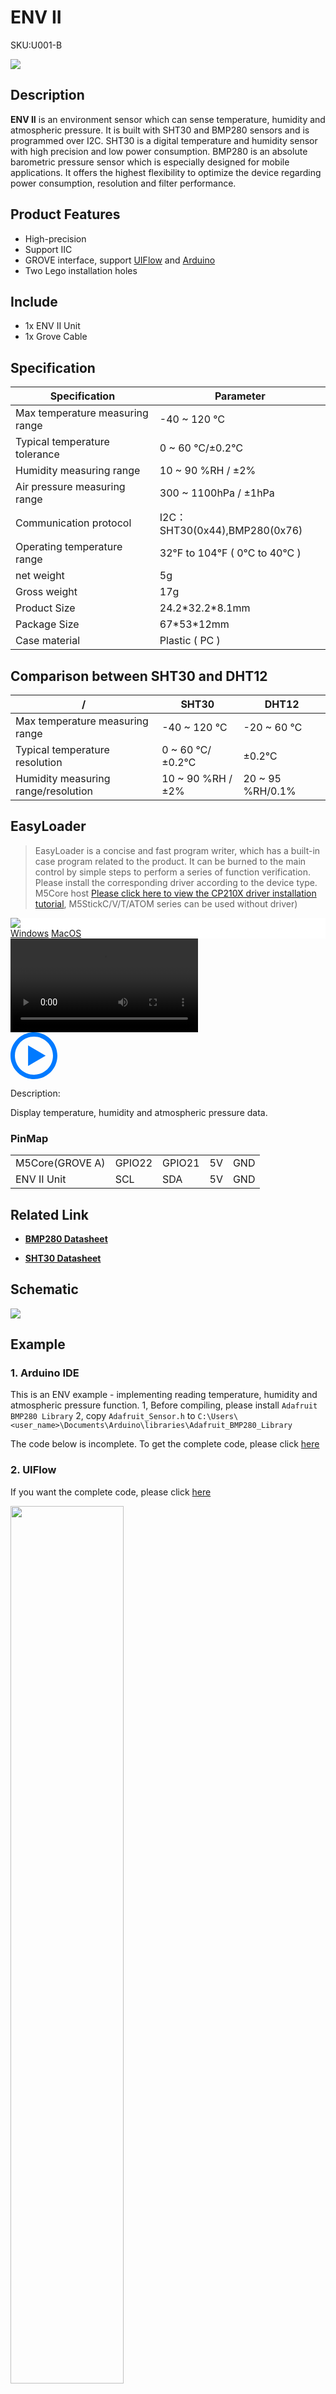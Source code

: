 # ENV II

<el-tag effect="plain">SKU:U001-B</el-tag>

<div class="product_pic"><img src="assets/img/product_pics/unit/envII/envII_01.webp"></div>

## Description

**ENV II** is an environment sensor which can sense temperature, humidity and atmospheric pressure. It is built with SHT30 and BMP280 sensors and is programmed over I2C. SHT30 is a digital temperature and humidity sensor with high precision and low power consumption. BMP280 is an absolute barometric pressure sensor which is especially designed for mobile applications. It offers the highest flexibility to optimize the device regarding power consumption, resolution and filter performance.


## Product Features

-  High-precision
-  Support IIC
-  GROVE interface, support [UIFlow](http://flow.m5stack.com) and [Arduino](http://www.arduino.cc)
-  Two Lego installation holes


## Include

- 1x ENV II Unit
- 1x Grove Cable

## Specification

<table class="table-1">
    <thead>
    <tr>
        <th>Specification</th>
        <th>Parameter</th>
    </tr>
    </thead>
    <tbody>
        <tr>
            <td>Max temperature measuring range</td>
            <td>-40 ~ 120 ℃</td>
        </tr>
        <tr>
            <td>Typical temperature tolerance</td>
            <td>0 ~ 60 ℃/±0.2℃</td>
        </tr>
        <tr>
            <td>Humidity measuring range</td>
            <td>10 ~ 90 %RH / ±2%</td>
        </tr>
        <tr>
            <td>Air pressure measuring range</td>
            <td>300 ~ 1100hPa / ±1hPa</td>
        </tr>
        <tr>
            <td>Communication protocol</td>
            <td>I2C：SHT30(0x44),BMP280(0x76)</td>
        </tr>
        <tr>
            <td>Operating temperature range</td>
            <td>32°F to 104°F ( 0°C to 40°C )</td>
        </tr>
        <tr>
            <td>net weight</td>
            <td>5g</td>
        </tr>
        <tr>
            <td>Gross weight</td>
            <td>17g</td>
        </tr>
        <tr>
            <td>Product Size</td>
            <td>24.2*32.2*8.1mm</td>
        </tr>
        <tr>
            <td>Package Size</td>
            <td>67*53*12mm</td>
        </tr>
        <tr>
            <td>Case material</td>
            <td>Plastic ( PC )</td>
        </tr>
     </tbody>
</table>


## Comparison between SHT30 and DHT12

<table class="table-1">
    <thead>
    <tr>
        <th>/</th>
        <th>SHT30</th>
        <th>DHT12</th>
    </tr>
    </thead>
    <tbody>
        <tr>
            <td>Max temperature measuring range</td>
            <td>-40 ~ 120 ℃</td>
            <td>-20 ~ 60 ℃</td>
        </tr>
        <tr>
            <td>Typical temperature resolution</td>
            <td>0 ~ 60 ℃/±0.2℃</td>
            <td>±0.2℃</td>
        </tr>
        <tr>
            <td>Humidity measuring range/resolution</td>
            <td>10 ~ 90 %RH / ±2%</td>
            <td>20 ~ 95 %RH/0.1%</td>
        </tr>
     </tbody>
</table>

## EasyLoader

>EasyLoader is a concise and fast program writer, which has a built-in case program related to the product. It can be burned to the main control by simple steps to perform a series of function verification. Please install the corresponding driver according to the device type. M5Core host [Please click here to view the CP210X driver installation tutorial](en/arduino/arduino_development), M5StickC/V/T/ATOM series can be used without driver)

<div class="easyloader-box">
    <div style="background-color:white;">
        <div><img src="https://m5stack.oss-cn-shenzhen.aliyuncs.com/image/easyloader_intro.webp"></div>
        <div class="easyloader-btn">
            <a href="https://m5stack.oss-cn-shenzhen.aliyuncs.com/EasyLoader/Windows/UNIT/For%20M5Core/EasyLoader_ENV2_UNIT_With_M5Core.exe">Windows</a>
            <a href="https://m5stack.oss-cn-shenzhen.aliyuncs.com/EasyLoader/MacOS/UNIT/EasyLoader_ENV2_UNIT_With_M5Core.dmg">MacOS</a>
            <!-- <a>Linux</a>
            <a>MacOS</a> -->
        </div>
    </div>
    <div>
        <video id="example_video" controls>
            <source src="https://m5stack.oss-cn-shenzhen.aliyuncs.com/video/Product_example_video/Unit/ENVII.MP4" type="video/mp4">
        </video>
        <div class="easyloader-mask">
        <a>
            <svg id="play-btn" t="1583228776634" class="icon" viewBox="0 0 1024 1024" version="1.1" xmlns="http://www.w3.org/2000/svg" p-id="4152" width="75" height="75"><path d="M512 0C229.216 0 0 229.216 0 512s229.216 512 512 512 512-229.216 512-512S794.784 0 512 0z m0 928C282.24 928 96 741.76 96 512S282.24 96 512 96s416 186.24 416 416-186.24 416-416 416zM384 288l384 224-384 224z" p-id="4153" fill="#007aff"></path></svg></a>
            <p>Description:</p>
            <p>Display temperature, humidity and atmospheric pressure data.</p>
        </div>
    </div>
</div>

### PinMap

<table>
 <tr><td>M5Core(GROVE A)</td><td>GPIO22</td><td>GPIO21</td><td>5V</td><td>GND</td></tr>
 <tr><td>ENV II Unit</td><td>SCL</td><td>SDA</td><td>5V</td><td>GND</td></tr>
</table>

## Related Link

  - **[BMP280 Datasheet](https://m5stack.oss-cn-shenzhen.aliyuncs.com/resource/docs/datasheet/hat/BMP280-DS001-11_en.pdf)**

  - **[SHT30 Datasheet](https://m5stack.oss-cn-shenzhen.aliyuncs.com/resource/docs/datasheet/unit/SHT3x_Datasheet_digital.pdf)**

## Schematic

<img src="assets/img/product_pics/unit/envII_sch.webp">

## Example

### 1. Arduino IDE

This is an ENV example - implementing reading temperature, humidity and atmospheric pressure function.
1, Before compiling, please install `Adafruit BMP280 Library`
2, copy `Adafruit_Sensor.h` to `C:\Users\<user_name>\Documents\Arduino\libraries\Adafruit_BMP280_Library`

The code below is incomplete. To get the complete code, please click [here](https://github.com/m5stack/M5-ProductExampleCodes/tree/master/Unit/ENVII/Arduino)

### 2. UIFlow

If you want the complete code, please click [here](https://github.com/m5stack/M5-ProductExampleCodes/tree/master/Unit/ENVII/UIFlow)

<img src="assets/img/product_pics/unit/envII/envII_03.webp" width="60%">

<script>

   var purchase_link = 'https://m5stack.com/collections/all/products/env-ii-unit';

   anchor_search(purchase_link);
   scrollFunc();

</script>
